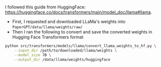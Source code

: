 

I followed this guide from HuggingFace: https://huggingface.co/docs/transformers/main/model_doc/llama#llama.
- First, I requested and downloaded LLaMa's weights into `PaperGPT/data/llama/weights/raw/`
- Then I ran the following to convert and save the converted weights in Hugging Face Transformers format

```bash
python src/transformers/models/llama/convert_llama_weights_to_hf.py \
    --input_dir /path/to/downloaded/llama/weights \
    --model_size 7B \
    --output_dir /data/llama/weights/huggingface
````
